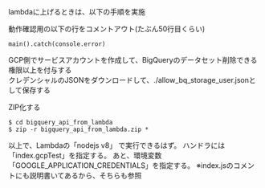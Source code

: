 lambdaに上げるときは、以下の手順を実施

動作確認用の以下の行をコメントアウト(たぶん50行目くらい)
```
main().catch(console.error)
```

GCP側でサービスアカウントを作成して、BigQueryのデータセット削除できる権限以上を付与する  
クレデンシャルのJSONをダウンロードして、./allow_bq_storage_user.jsonとして保存する

ZIP化する
```
$ cd bigquery_api_from_lambda
$ zip -r bigquery_api_from_lambda.zip *
```

以上で、Lambdaの「nodejs v8」 で実行できるはず。
ハンドラには「index.gcpTest」を指定する。
あと、環境変数「GOOGLE_APPLICATION_CREDENTIALS」を指定する。
※index.jsのコメントにも説明書いてあるから、そちらも参照
